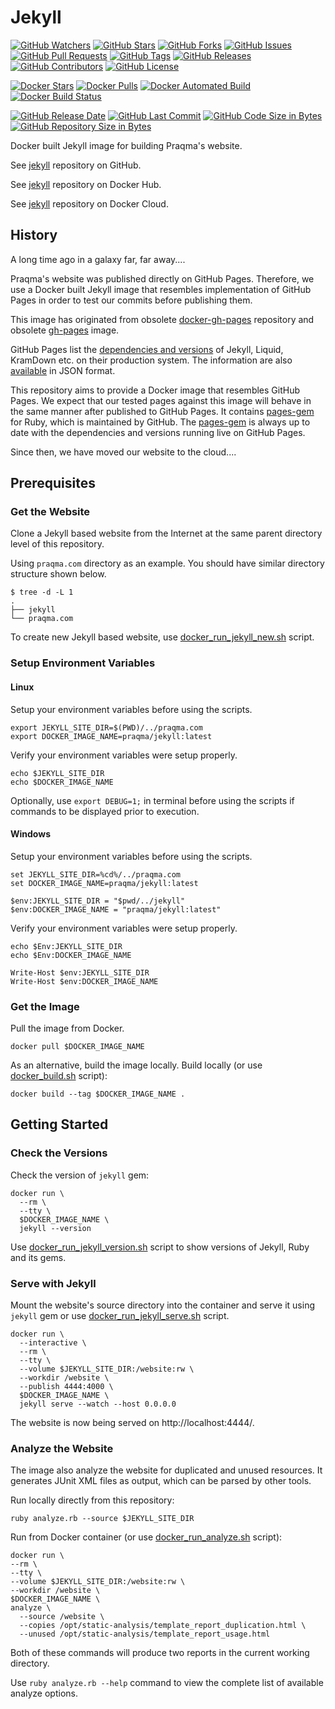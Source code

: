 # Jekyll

[![GitHub Watchers](https://img.shields.io/github/watchers/praqma/jekyll.svg)](https://github.com/praqma/jekyll/watchers)
[![GitHub Stars](https://img.shields.io/github/stars/praqma/jekyll.svg)](https://github.com/praqma/jekyll/stargazers)
[![GitHub Forks](https://img.shields.io/github/forks/praqma/jekyll.svg)](https://github.com/praqma/jekyll/network)
[![GitHub Issues](https://img.shields.io/github/issues/praqma/jekyll.svg)](https://github.com/praqma/jekyll/issues)
[![GitHub Pull Requests](https://img.shields.io/github/issues-pr/praqma/jekyll.svg)](https://github.com/praqma/jekyll/pulls)
[![GitHub Tags](https://img.shields.io/github/tag/praqma/jekyll.svg)](https://github.com/praqma/jekyll/tags)
[![GitHub Releases](https://img.shields.io/github/release/praqma/jekyll.svg)](https://github.com/praqma/jekyll/releases)
[![GitHub Contributors](https://img.shields.io/github/contributors/praqma/jekyll.svg)](https://github.com/praqma/jekyll/graphs/contributors)
[![GitHub License](https://img.shields.io/badge/license-MIT-blue.svg)](https://github.com/praqma/jekyll/blob/master/LICENSE)

[![Docker Stars](https://img.shields.io/docker/stars/praqma/jekyll.svg)](https://hub.docker.com/r/praqma/jekyll/)
[![Docker Pulls](https://img.shields.io/docker/pulls/praqma/jekyll.svg)](https://hub.docker.com/r/praqma/jekyll/)
[![Docker Automated Build](https://img.shields.io/docker/automated/praqma/jekyll.svg)](https://hub.docker.com/r/praqma/jekyll/builds/)
[![Docker Build Status](https://img.shields.io/docker/build/praqma/jekyll.svg)](https://hub.docker.com/r/praqma/jekyll/builds/)

[![GitHub Release Date](https://img.shields.io/github/release-date/praqma/jekyll.svg)](https://github.com/Praqma/jekyll/releases)
[![GitHub Last Commit](https://img.shields.io/github/last-commit/praqma/jekyll.svg)](https://github.com/Praqma/jekyll/commits/master)
[![GitHub Code Size in Bytes](https://img.shields.io/github/languages/code-size/praqma/jekyll.svg)](https://github.com/Praqma/jekyll)
[![GitHub Repository Size in Bytes](https://img.shields.io/github/repo-size/praqma/jekyll.svg)](https://github.com/Praqma/jekyll)

Docker built Jekyll image for building Praqma's website.

See [jekyll](https://github.com/praqma/jekyll) repository on GitHub.

See [jekyll](https://hub.docker.com/r/praqma/jekyll/) repository on Docker Hub.

See [jekyll](https://cloud.docker.com/app/praqma/repository/docker/praqma/jekyll/) repository on Docker Cloud.

## History

A long time ago in a galaxy far, far away....

Praqma's website was published directly on GitHub Pages. Therefore, we use a Docker built Jekyll image that resembles implementation of GitHub Pages in order to test our commits before publishing them.

This image has originated from obsolete [docker-gh-pages](https://github.com/praqma/docker-gh-pages) repository and obsolete [gh-pages](https://hub.docker.com/r/praqma/gh-pages/) image.

GitHub Pages list the [dependencies and versions](https://pages.github.com/versions/) of Jekyll, Liquid, KramDown etc. on their production system. The information are also [available](https://pages.github.com/versions.json) in JSON format.

This repository aims to provide a Docker image that resembles GitHub Pages. We expect that our tested pages against this image will behave in the same manner after published to GitHub Pages. It contains [pages-gem](https://github.com/github/pages-gem) for Ruby, which is maintained by GitHub. The [pages-gem](https://github.com/github/pages-gem) is always up to date with the dependencies and versions running live on GitHub Pages.

Since then, we have moved our website to the cloud....

## Prerequisites

### Get the Website

Clone a Jekyll based website from the Internet at the same parent directory level of this repository.

Using `praqma.com` directory as an example. You should have similar directory structure shown below.

```
$ tree -d -L 1
.
├── jekyll
└── praqma.com
```

To create new Jekyll based website, use [docker_run_jekyll_new.sh](https://github.com/Praqma/jekyll/blob/master/docker_run_jekyll_new.sh) script.

### Setup Environment Variables

#### Linux

Setup your environment variables before using the scripts.

```
export JEKYLL_SITE_DIR=$(PWD)/../praqma.com
export DOCKER_IMAGE_NAME=praqma/jekyll:latest
```

Verify your environment variables were setup properly.

```
echo $JEKYLL_SITE_DIR
echo $DOCKER_IMAGE_NAME
```

Optionally, use `export DEBUG=1;` in terminal before using the scripts if commands to be displayed prior to execution.

#### Windows

Setup your environment variables before using the scripts.

```
set JEKYLL_SITE_DIR=%cd%/../praqma.com
set DOCKER_IMAGE_NAME=praqma/jekyll:latest
```

```
$env:JEKYLL_SITE_DIR = "$pwd/../jekyll"
$env:DOCKER_IMAGE_NAME = "praqma/jekyll:latest"
```

Verify your environment variables were setup properly.

```
echo $Env:JEKYLL_SITE_DIR
echo $Env:DOCKER_IMAGE_NAME
```

```
Write-Host $env:JEKYLL_SITE_DIR
Write-Host $env:DOCKER_IMAGE_NAME
```
### Get the Image

Pull the image from Docker.

```
docker pull $DOCKER_IMAGE_NAME
```

As an alternative, build the image locally. Build locally (or use [docker_build.sh](https://github.com/Praqma/jekyll/blob/master/docker_build.sh) script):

```
docker build --tag $DOCKER_IMAGE_NAME .
```
## Getting Started

### Check the Versions

Check the version of `jekyll` gem:

```
docker run \
  --rm \
  --tty \
  $DOCKER_IMAGE_NAME \
  jekyll --version
```

Use [docker_run_jekyll_version.sh](https://github.com/Praqma/jekyll/blob/master/docker_run_jekyll_version.sh) script to show versions of Jekyll, Ruby and its gems.

### Serve with Jekyll

Mount the website's source directory into the container and serve it using `jekyll` gem or use [docker_run_jekyll_serve.sh](https://github.com/Praqma/jekyll/blob/master/docker_run_jekyll_serve.sh) script.

```
docker run \
  --interactive \
  --rm \
  --tty \
  --volume $JEKYLL_SITE_DIR:/website:rw \
  --workdir /website \
  --publish 4444:4000 \
  $DOCKER_IMAGE_NAME \
  jekyll serve --watch --host 0.0.0.0
```

The website is now being served on http://localhost:4444/.

### Analyze the Website

The image also analyze the website for duplicated and unused resources. It generates JUnit XML files as output, which can be parsed by other tools.

Run locally directly from this repository:

```
ruby analyze.rb --source $JEKYLL_SITE_DIR
```

Run from Docker container (or use [docker_run_analyze.sh](https://github.com/Praqma/jekyll/blob/master/docker_run_analyze.sh) script):

```
docker run \
--rm \
--tty \
--volume $JEKYLL_SITE_DIR:/website:rw \
--workdir /website \
$DOCKER_IMAGE_NAME \
analyze \
  --source /website \
  --copies /opt/static-analysis/template_report_duplication.html \
  --unused /opt/static-analysis/template_report_usage.html
```

Both of these commands will produce two reports in the current working directory.

Use `ruby analyze.rb --help` command to view the complete list of available analyze options.